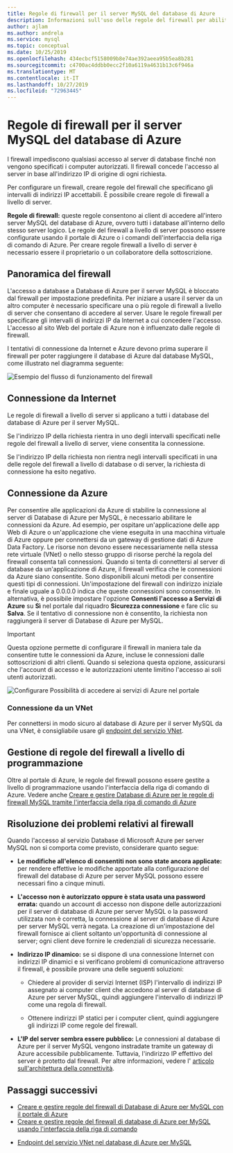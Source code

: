```yaml
---
title: Regole di firewall per il server MySQL del database di Azure
description: Informazioni sull'uso delle regole del firewall per abilitare le connessioni al database di Azure per il server MySQL.
author: ajlam
ms.author: andrela
ms.service: mysql
ms.topic: conceptual
ms.date: 10/25/2019
ms.openlocfilehash: 434ecbcf5158009b8e74ae392aeea95b5ea8b281
ms.sourcegitcommit: c4700ac4ddbb0ecc2f10a6119a4631b13c6f946a
ms.translationtype: MT
ms.contentlocale: it-IT
ms.lasthandoff: 10/27/2019
ms.locfileid: "72963445"
---
```

# <a name="azure-database-for-mysql-server-firewall-rules"></a>Regole di firewall per il server MySQL del database di Azure
I firewall impediscono qualsiasi accesso al server di database finché non vengono specificati i computer autorizzati. Il firewall concede l'accesso al server in base all'indirizzo IP di origine di ogni richiesta.

Per configurare un firewall, creare regole del firewall che specificano gli intervalli di indirizzi IP accettabili. È possibile creare regole di firewall a livello di server.

**Regole di firewall:** queste regole consentono ai client di accedere all'intero server MySQL del database di Azure, ovvero tutti i database all'interno dello stesso server logico. Le regole del firewall a livello di server possono essere configurate usando il portale di Azure o i comandi dell'interfaccia della riga di comando di Azure. Per creare regole firewall a livello di server è necessario essere il proprietario o un collaboratore della sottoscrizione.

## <a name="firewall-overview"></a>Panoramica del firewall
L'accesso a database a Database di Azure per il server MySQL è bloccato dal firewall per impostazione predefinita. Per iniziare a usare il server da un altro computer è necessario specificare una o più regole di firewall a livello di server che consentano di accedere al server. Usare le regole firewall per specificare gli intervalli di indirizzi IP da Internet a cui concedere l'accesso. L'accesso al sito Web del portale di Azure non è influenzato dalle regole di firewall.

I tentativi di connessione da Internet e Azure devono prima superare il firewall per poter raggiungere il database di Azure dal database MySQL, come illustrato nel diagramma seguente:

![Esempio del flusso di funzionamento del firewall](./media/concepts-firewall-rules/1-firewall-concept.png)

## <a name="connecting-from-the-internet"></a>Connessione da Internet
Le regole di firewall a livello di server si applicano a tutti i database del database di Azure per il server MySQL.

Se l'indirizzo IP della richiesta rientra in uno degli intervalli specificati nelle regole del firewall a livello di server, viene consentita la connessione.

Se l'indirizzo IP della richiesta non rientra negli intervalli specificati in una delle regole del firewall a livello di database o di server, la richiesta di connessione ha esito negativo.

## <a name="connecting-from-azure"></a>Connessione da Azure
Per consentire alle applicazioni da Azure di stabilire la connessione al server di Database di Azure per MySQL, è necessario abilitare le connessioni da Azure. Ad esempio, per ospitare un'applicazione delle app Web di Azure o un'applicazione che viene eseguita in una macchina virtuale di Azure oppure per connettersi da un gateway di gestione dati di Azure Data Factory. Le risorse non devono essere necessariamente nella stessa rete virtuale (VNet) o nello stesso gruppo di risorse perché la regola del firewall consenta tali connessioni. Quando si tenta di connettersi al server di database da un'applicazione di Azure, il firewall verifica che le connessioni da Azure siano consentite. Sono disponibili alcuni metodi per consentire questi tipi di connessioni. Un'impostazione del firewall con indirizzo iniziale e finale uguale a 0.0.0.0 indica che queste connessioni sono consentite. In alternativa, è possibile impostare l'opzione **Consenti l'accesso a Servizi di Azure** su **Sì** nel portale dal riquadro **Sicurezza connessione** e fare clic su **Salva**. Se il tentativo di connessione non è consentito, la richiesta non raggiungerà il server di Database di Azure per MySQL.

> [!IMPORTANT]
> Questa opzione permette di configurare il firewall in maniera tale da consentire tutte le connessioni da Azure, incluse le connessioni dalle sottoscrizioni di altri clienti. Quando si seleziona questa opzione, assicurarsi che l'account di accesso e le autorizzazioni utente limitino l'accesso ai soli utenti autorizzati.
> 

![Configurare Possibilità di accedere ai servizi di Azure nel portale](./media/concepts-firewall-rules/allow-azure-services.png)

### <a name="connecting-from-a-vnet"></a>Connessione da un VNet
Per connettersi in modo sicuro al database di Azure per il server MySQL da una VNet, è consigliabile usare gli [endpoint del servizio VNet](./concepts-data-access-and-security-vnet.md). 

## <a name="programmatically-managing-firewall-rules"></a>Gestione di regole del firewall a livello di programmazione
Oltre al portale di Azure, le regole del firewall possono essere gestite a livello di programmazione usando l'interfaccia della riga di comando di Azure. Vedere anche [Creare e gestire Database di Azure per le regole di firewall MySQL tramite l'interfaccia della riga di comando di Azure](./howto-manage-firewall-using-cli.md)

## <a name="troubleshooting-firewall-issues"></a>Risoluzione dei problemi relativi al firewall
Quando l'accesso al servizio Database di Microsoft Azure per server MySQL non si comporta come previsto, considerare quanto segue:

* **Le modifiche all'elenco di consentiti non sono state ancora applicate:** per rendere effettive le modifiche apportate alla configurazione del firewall del database di Azure per server MySQL possono essere necessari fino a cinque minuti.

* **L'accesso non è autorizzato oppure è stata usata una password errata:** quando un account di accesso non dispone delle autorizzazioni per il server di database di Azure per server MySQL o la password utilizzata non è corretta, la connessione al server di database di Azure per server MySQL verrà negata. La creazione di un'impostazione del firewall fornisce ai client soltanto un'opportunità di connessione al server; ogni client deve fornire le credenziali di sicurezza necessarie.

* **Indirizzo IP dinamico:** se si dispone di una connessione Internet con indirizzi IP dinamici e si verificano problemi di comunicazione attraverso il firewall, è possibile provare una delle seguenti soluzioni:

   * Chiedere al provider di servizi Internet (ISP) l'intervallo di indirizzi IP assegnato ai computer client che accedono al server di database di Azure per server MySQL, quindi aggiungere l'intervallo di indirizzi IP come una regola di firewall.

   * Ottenere indirizzi IP statici per i computer client, quindi aggiungere gli indirizzi IP come regole del firewall.

* **L'IP del server sembra essere pubblico:** Le connessioni al database di Azure per il server MySQL vengono instradate tramite un gateway di Azure accessibile pubblicamente. Tuttavia, l'indirizzo IP effettivo del server è protetto dal firewall. Per altre informazioni, vedere l' [articolo sull'architettura della connettività](concepts-connectivity-architecture.md). 

## <a name="next-steps"></a>Passaggi successivi

* [Creare e gestire regole del firewall di Database di Azure per MySQL con il portale di Azure](./howto-manage-firewall-using-portal.md)
* [Creare e gestire regole del firewall di database di Azure per MySQL usando l'interfaccia della riga di comando](./howto-manage-firewall-using-cli.md)
- [Endpoint del servizio VNet nel database di Azure per MySQL](./concepts-data-access-and-security-vnet.md)
